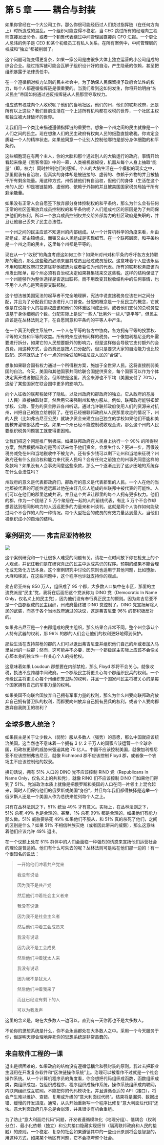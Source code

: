 # 第 5 章 —— 耦合与封装

如果你曾经在一个大公司工作，那么你很可能经历过人们绕过指挥链（在任何方向上）时所造成的混乱。一个组织可能变得不稳定，当 CEO 跳过所有的经理向工程师直接发出命令，或者一个销售代表绕过中间管理层直接向 CFO 汇报。一个更让人忌讳的例子是 CEO 和某个初级员工有私人关系。在所有案例中，中间管理层的权威和“独立”都被削弱了。

这个问题可能变得更复杂，如果一家公司是由很多大体上独立运营的小公司组成的综合企业。绕过指挥链可能会瓦解子组织设计好的自治，产生隐蔽的依赖，甚至把组织暴露于法律责任中。

在一个遵循相对权力法则的民主社会中，为了确保人民保留授予政府合法性的权力，每个人都遵循指挥链是很重要的。当我们看到这如何发生，你将开始明白“名义民主”帝国如何通过违反指挥链从人民那里夺取权力。

谁应该有权威向个人收税呢？他们的当地社区，他们的州，他们的联邦政府，还是所有以上这些？我们目前生活在一个上述所有机构都在收税的世界，一个社区主权和独立被大肆破坏的世界。

让我们用一个类比来描述遵循指挥链的重要性。想象一个州之间的民主就像是一个人们之间的民主。现在想象人们的民主政府有权向人民的细胞直接收税。你肯定会质疑一个人的精神状态，如果他同意一个让别人控制他哪怕是部分身体细胞的和平条约。

这些细胞现在有两个主人，你的大脑和那个通过别人的大脑运行的政府。事情开始看起来像是《黑客帝国》中的一幕，人类被机器奴役，机器从每个人身上抽取“能量”（即，权力）同时控制他们的感知。个人的大脑生活在一个模拟的现实之中，那里假装有自治权，但真实的身体却是被链接的、虚弱的、依赖于外物的并且被抽干所有剩余能量。用这种方式，州假装他们有自治权，但他们的身体（生活在这个州的人民）却是被链接的、虚弱的、依赖于外物的并且被美国国家税务局抽干所有剩余能量。

如果没有正常人会自愿签下放弃部分身体控制权的和平条约，那么为什么会有任何正常的社区签署放弃成员控制权的和平条约呢？人们组成社区的原因是为了共同保护他们的权利，所以一个放弃成员控制权并交给外部势力的社区政府是失职的，并且让他自己丢失了民主合法性。

一个州之间的民主应该不知道州的内部组成。从一个计算机科学的角度来看，州由郡组成，郡由镇组成，而镇又由人民组成是实现细节。在一个联邦层面，和平条约是一个州之间的民主，这里每个州都是平等的。

现在从一个“收税”的角度考虑这如何工作？如果州对州对和平条约呼吁各方支持联邦的融资，那么这些融资必须来自其成员且经过成员授权。这意味着个人应该永远不用和联邦政府打交道除非他被选为或者委任为州的代表。所有的联邦税务应该向州发出账单，每个州必须有自治权决定如果募集钱来交这些税。这样的结构保证了一个州能够作为整体选择是否退出联邦，而不用改变其税收结构中的任何事情，也不用个人担心是否需要交联邦税。

这个想法被美国宪法的起草者不完全地理解，宪法中说直接税务应该在州之间分配，并且为了分配我们应该进行人口普查。分配的概念是一个反民主的概念，它就像是在说每个人的投票权应该和他们的体重区间成比例，或者他们支付的总税务应该基于身体细胞的个数。分配实际上是说“一些人”比另外一些人“更平等”，但民主应该是在丛林法则之下，在自愿同意和平条约的平等人中产生。

在一个真正的民主系统中，一个人在平等的各方中协商，各方拥有平等的投票权、平等的义务和平等的收益。所有的州应该有同样的税务。一个像加利福尼亚的州需要进行拆分，如果它的人民想要额外的影响力，但是这样做会导致它支付额外的会员费。用这种方式，会员费还是按人口分配的，但只是要求大家的自治能力也比较匹配。这样就防止了小一点的州免受加利福尼亚人民的“合谋”。

想象如果联合国有权力通过一个所得税方案，施加于全世界人民。这将直接削弱美国的自治。今天，美国和其他国家共同给联合国提供资金，每个国家可以作为个体决定离开或者撤回资金。但即使是这里，资金来源也不平均（美国支付了 70%），这给了某些国家在联合国中更多的影响力。

向个人征收的联邦税破坏了隐私，以及州政府和郡政府的独立。它从政府的基层（人民）直接抽取财富，然后用它来强制州和地方服从。例如，联邦政府能够扣留学校、公路、警务的资金除非各州听话。通过允许联邦政府使用人们的资源来对抗州，州把自己的独立给削弱了。在钱已经被联邦政府从人民那里收走的情况下，州的人民（比如弗吉尼亚公民）就缺少资金来建立自己独立的学校如果他们不能和美国~~教育~~灌输部达成一致。如果一个州已经不能控制税收现金流，那么这个州的人民要组织税务问题罢工就变得更困难。

让我们把这个问题推广到极端。如果联邦政府在人民身上执行一个 90% 的所得税方案，然后根据州政府是否听话来给予他们资金，会发生什么？更进一步，再假设税务减免在州和当地税收中不被允许。还有多少钱可以剩下让州和当地来征税？州政府还有什么自治权和能力来代表人民吗？会有任何之前独立的州事先同意这样的条款吗？如果没有人会事先同意这些条款，那么一个逐渐走到了这步田地的系统存在什么合法性吗？

州政府的意义是代表郡政府们，郡政府的意义是代表郡里的人民。一个人在他的当地郡被代表的可能性远远超过他在由好几亿人组成的州联邦中被代表的可能性。人们可以在他们的郡里达成共识，并且这个共识让郡里的每个人拥有更多权力。他们的郡，作为一个团结了 5 万个聚居在一起的人的前线代表，有比 5 万个不合作却想要达到相同影响力的人远远更多的力量来和州谈判。这就是两个人协作如何能敌过两个不合作的人的一种情况。每个大型社会的成员的有效力量达到最大，当他们被组织成小的自治的结构。

## 案例研究 —— 弗吉尼亚持枪权

![](_media/05_Coupling_and_Encapsulation_gun_rights.png)

这个案例研究和一个让很多人难受的问题有关。请花一点时间放下你在枪支上的个人观点，并记住我们是在研究真正的民主中达成共识的程序。预期的结果不能合理化或无效化方法本身。这个案例研究中讨论的原则也适用于其他问题，比如堕胎、大麻和移民，在这些问题中，这个程序也许就支持你的观点。

弗吉尼亚州有 850 万人，组织成了 95 个郡，大多数人口集中在市区，那里的主流党派是“民主”党，我将在后面把这个党派称为 DINO 党（Democratic In Name Only，仅名义上的民主党），因为他们没有奉行真正民主的原则。因为弗吉尼亚不是一个由郡组成的民主组织，州政府最终被 DINO 党控制了。DINO 党宣扬解除人民的武装，而基于各个当地政府通过的决议，这是弗吉尼亚 96% 的郡积极反对的。

如果弗吉尼亚是一个由郡组成的民主组织，那么结果会非常不同。整个州会承认个人持有武器的权利，那 96% 的郡的人们会让他们的权利更好地得到保护。

那些生活在支持禁枪的郡的人们可以退出弗吉尼亚并组织他们自己的州或者加入马里兰州的一些郡；然而，这可能并不必要，因为一个郡级民主实际上应该不会像关心郡本身的独立性一样关心个人的持枪权。

这意味着如果 Loudoun 郡想要在内部禁枪，那么 Floyd 郡将不会关心。就像收税，执法不应跨越中间政府。一个郡级民主将更关心每个郡组织民兵的权利。一个州级民主将更关心每个州组织警卫队的权利，并且一个国家间民主将被关心的是每个国家拥有自己的军事力量的权利。

如果美国不向联合国放弃自己拥有军事力量的权利，那么为什么州要向联邦政府放弃自己拥有警卫队的权利，而郡要向州放弃自己拥有民兵的权利，或者个人要向郡放弃自我防卫的权利？

## 全球多数人统治？

如果民主是关于让少数人（弱势）服从多数人（强势）的意愿，那么中国就应该统治美国。这当然也不意味着一个拥有 3 亿 2 千万人的国家应该运营一个全球帝国，用政权更替的威胁来强迫其他 70 亿人。中国不应该控制美国，就像加利福尼亚不应该控制弗吉尼亚，就像 Richmond 郡不应该控制 Floyd 郡，或者像一个农场主不应该控制他的奴隶。

换句话说，拥有 51% 人口的 DINO 党不应该控制 RINO 党（Republicans In Name Only，仅名义上的共和党），就像 RINO 们不应该控制 DINO 们如果他们得到了 51%。党派政治本质上就像是把俄罗斯和美国的人口在同一片领土上混合起来，同时人们保持他们的俄罗斯或美国“身份”，并且每年我们都得抉择是选举一个俄罗斯人还是一个美国人作为总统来位列每个人之上。

只有在丛林法则之下，51% 统治 49% 才有意义。实际上，在丛林法则之下，51% 杀死 49% 也是合理的。甚至，1% 杀死 99% 都是合理的，如果他们有能力那么做。51% 威胁要杀死 49% 如果他们不服从，和 51% 真的杀死了他们，之间的区别是什么？如果 51% 不相信种族灭绝（或者因此带来的威慑），那么这意味着他们应该允许 49% 退出。

在一个议题上处在 51% 群体中的人们会面临一种强烈的诱惑来宣扬他们运营社会的理论是普适的。他们有什么可失去的呢？丛林法则可是站在他们那一边的！有一个很知名的说法：

> 一开始他们冲着共产党来
> 
> 我没有说话
> 
> 因为我不是共产党
> 
> 然后他们冲着社会主义者来
> 
> 我没有说话
> 
> 因为我不是社会主义者
> 
> 然后他们冲着工会成员来
> 
> 我没有说话
> 
> 因为我不是工会成员
> 
> 然后他们冲着犹太人来
> 
> 我没有说话
> 
> 因为我不是犹太人
> 
> 然后他们冲着我来了
> 
> 而且已经没有剩下的人
> 
> 可以为我发声

这里的含义是，站在大多数人一边可以，直到有一天你再也不是大多数人。

不论你的思想系统是什么，你不会永远都处在大多数人之中。采用一个今天服务于你，但是明天却合理地弄死你的思想系统是非常愚蠢的。

## 来自软件工程的一课

退出是很困难的，如果政府的结构没有遵循低耦合和强封装的原则。我过去把职业生涯用在开发复杂软件和“区块链操作系统”上。治理可以被看作不过就是一个社会操作系统。从一个计算机程序员的角度看，你会想把代码组织成函数，函数组织成类，类组织成包，包组织成程序，程序组织成操作系统，操作系统组织成内联网，内联网组织成互联网。不能把你的代码模块化，并且遵循合适的 API（接口），将会产生难以维护、查错、复用或升级的“意大利面烂代码”。结果将是漏洞、数据出错、缓慢的开发进度。通常，从头开始重新写一个程序比修复“意大利面烂代码”还快。意大利面政府几乎总是会崩溃，并且很少有机会重组。

为了防止“意大利面烂代码”问题，开发者遵循模块化（地理分组）、低耦合（权利分立）、最小化依赖（独立）和公共接口隐藏实现细节（隔离联邦政府和人民的接触）的原则。一个稳定、复杂的社会如果遵循其中的一些设计原则将会是智慧的。用这种方式，如果某个地区有问题，它不会拖垮整个社会。

